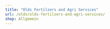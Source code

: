 ```yaml
---
title: "Olds Fertilzers and Agri Services"
url: /olds/olds-fertilzers-and-agri-services/
shop: Allgemein
---
```

